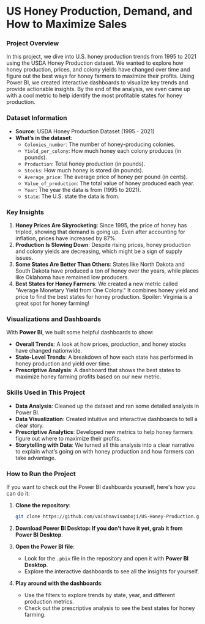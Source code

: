 # US Honey Production, Demand, and How to Maximize Sales

### Project Overview
In this project, we dive into U.S. honey production trends from 1995 to 2021 using the USDA Honey Production dataset. We wanted to explore how honey production, prices, and colony yields have changed over time and figure out the best ways for honey farmers to maximize their profits. Using Power BI, we created interactive dashboards to visualize key trends and provide actionable insights. By the end of the analysis, we even came up with a cool metric to help identify the most profitable states for honey production.

### Dataset Information
- **Source**: USDA Honey Production Dataset (1995 - 2021)
- **What’s in the dataset**:
  - `Colonies_number`: The number of honey-producing colonies.
  - `Yield_per_colony`: How much honey each colony produces (in pounds).
  - `Production`: Total honey production (in pounds).
  - `Stocks`: How much honey is stored (in pounds).
  - `Average_price`: The average price of honey per pound (in cents).
  - `Value_of_production`: The total value of honey produced each year.
  - `Year`: The year the data is from (1995 to 2021).
  - `State`: The U.S. state the data is from.

### Key Insights
1. **Honey Prices Are Skyrocketing**: Since 1995, the price of honey has tripled, showing that demand is going up. Even after accounting for inflation, prices have increased by 87%.
2. **Production Is Slowing Down**: Despite rising prices, honey production and colony yields are decreasing, which might be a sign of supply issues.
3. **Some States Are Better Than Others**: States like North Dakota and South Dakota have produced a ton of honey over the years, while places like Oklahoma have remained low producers.
4. **Best States for Honey Farmers**: We created a new metric called "Average Monetary Yield from One Colony." It combines honey yield and price to find the best states for honey production. Spoiler: Virginia is a great spot for honey farming!

### Visualizations and Dashboards
With **Power BI**, we built some helpful dashboards to show:
- **Overall Trends**: A look at how prices, production, and honey stocks have changed nationwide.
- **State-Level Trends**: A breakdown of how each state has performed in honey production and yield over time.
- **Prescriptive Analysis**: A dashboard that shows the best states to maximize honey farming profits based on our new metric.

### Skills Used in This Project
- **Data Analysis**: Cleaned up the dataset and ran some detailed analysis in Power BI.
- **Data Visualization**: Created intuitive and interactive dashboards to tell a clear story.
- **Prescriptive Analytics**: Developed new metrics to help honey farmers figure out where to maximize their profits.
- **Storytelling with Data**: We turned all this analysis into a clear narrative to explain what’s going on with honey production and how farmers can take advantage.

### How to Run the Project

If you want to check out the Power BI dashboards yourself, here's how you can do it:

1. **Clone the repository**:
   ```bash
   git clone https://github.com/vaishnavisamboji/US-Honey-Production.git
2. **Download Power BI Desktop: If you don’t have it yet, grab it from Power BI Desktop**.
3. **Open the Power BI file**:
   - Look for the `.pbix` file in the repository and open it with **Power BI Desktop**.
   - Explore the interactive dashboards to see all the insights for yourself.

4. **Play around with the dashboards**:
   - Use the filters to explore trends by state, year, and different production metrics.
   - Check out the prescriptive analysis to see the best states for honey farming.
